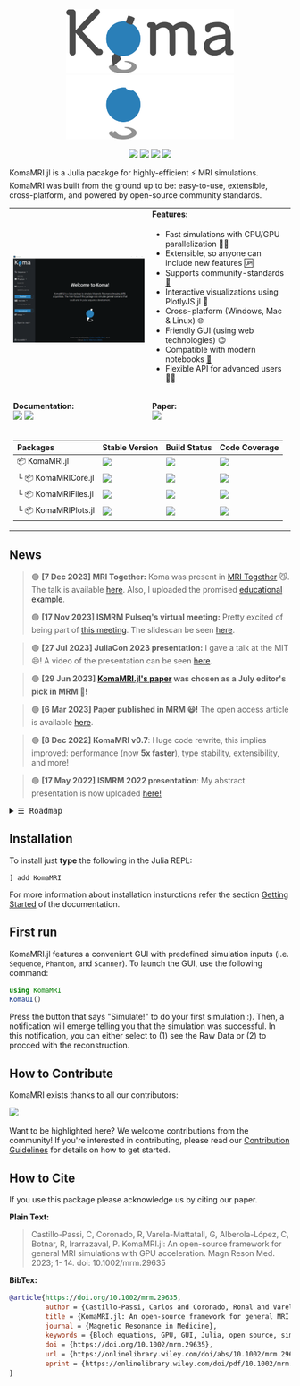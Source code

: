<p align="center">
<img width="300px" src="./assets/logo.svg#gh-light-mode-only" title="Ko-ma (こま) is the Japanese word for spinning-top. They precess due to gravity like spins in a magnetic field."/>
<img width="300px" src="./assets/logo-dark.svg#gh-dark-mode-only" title="Ko-ma (こま) is the Japanese word for spinning-top. They precess due to gravity like spins in a magnetic field."/>
</p>

<p align="center">
<a href="https://pkg.julialang.org/detail/KomaMRI.html"><img src="https://img.shields.io/badge/julia-v1.6_(LTS)-9558B2?logo=julia" /></a>
<a href="https://github.com/cncastillo/KomaMRI.jl/blob/master/LICENSE"><img src="http://img.shields.io/badge/license-MIT-brightgreen.svg?style=flat" /></a>
<a href="https://github.com/invenia/BlueStyle"><img src="https://img.shields.io/badge/code%20style-blue-4495d1.svg" /></a>
<a href="https://pkgs.genieframework.com?packages=KomaMRI"><img src="https://shields.io/endpoint?url=https://pkgs.genieframework.com/api/v1/badge/KomaMRI" /></a>
</p>
 
KomaMRI.jl is a Julia pacakge for highly-efficient ⚡ MRI simulations. KomaMRI was built from the ground up to be: easy-to-use, extensible, cross-platform, and powered by open-source community standards. 

<table>
<tr><td rowspan="2">
<img width="350px" src="./docs/src/assets/ui-simulation.gif"/>
</td>
 <td><b>Features:</b></td>
</tr>
<tr>
<td>
 
- Fast simulations with CPU/GPU parallelization 🏃💨
- Extensible, so anyone can include new features 🆙
- Supports community-standards [🤝](## "Pulseq and ISMRMRD") 
- Interactive visualizations using PlotlyJS.jl 📲
- Cross-platform (Windows, Mac & Linux) 🌐
- Friendly GUI (using web technologies) 😌
- Compatible with modern notebooks [🎈](## "Pluto and Jupyter") 
- Flexible API for advanced users 👨‍💻
</td>
</tr>
<tr>
<td><b>
 
Documentation: <br>[![][docr-img]][docr-url] [![][docd-img]][docd-url]</b></td>
<td><b>
 
Paper: <br>[![][paper-img1]][paper-url1]
</b></td>
</tr>
<tr>
<td colspan="2">

| **Packages**         | **Stable Version**                           | **Build Status**                       | **Code Coverage**                |
|:---------------------|:---------------------------------------------|:---------------------------------------|:---------------------------------|
| 📦 KomaMRI.jl        | [![][komamri-version]][komamri-juliahub]     | [![][gh-actions-img1]][gh-actions-url] | [![][codecov-img1]][codecov-url] |
| └ 📦 KomaMRICore.jl  | [![][komacore-version]][komacore-juliahub]   | [![][gh-actions-img2]][gh-actions-url] | [![][codecov-img2]][codecov-url] |
| └ 📦 KomaMRIFiles.jl    | [![][komaio-version]][komaio-juliahub]    | [![][gh-actions-img4]][gh-actions-url] | [![][codecov-img4]][codecov-url] |
| └ 📦 KomaMRIPlots.jl | [![][komaplots-version]][komaplots-juliahub] | [![][gh-actions-img3]][gh-actions-url] | [![][codecov-img3]][codecov-url] |
</td>
</tr>
</table>

[komamri-version]: https://juliahub.com/docs/General/KomaMRI/stable/version.svg
[komacore-version]: https://juliahub.com/docs/General/KomaMRICore/stable/version.svg
[komaplots-version]: https://juliahub.com/docs/General/KomaMRIPlots/stable/version.svg
[komaio-version]: https://juliahub.com/docs/General/KomaMRIFiles/stable/version.svg
[komamri-juliahub]: https://juliahub.com/ui/Packages/General/KomaMRI
[komacore-juliahub]: https://juliahub.com/ui/Packages/General/KomaMRICore
[komaplots-juliahub]: https://juliahub.com/ui/Packages/General/KomaMRIPlots
[komaio-juliahub]: https://juliahub.com/ui/Packages/General/KomaMRIFiles

[docr-img]: https://img.shields.io/badge/docs-stable-blue.svg
[docr-url]: https://cncastillo.github.io/KomaMRI.jl/stable/

[docd-img]: https://img.shields.io/badge/docs-dev-blue.svg
[docd-url]: https://cncastillo.github.io/KomaMRI.jl/dev/

[gh-actions-img]: https://github.com/cncastillo/KomaMRI.jl/workflows/CI/badge.svg
[gh-actions-img1]: https://github.com/cncastillo/KomaMRI.jl/workflows/CI/badge.svg
[gh-actions-img2]: https://github.com/cncastillo/KomaMRI.jl/workflows/CI/badge.svg
[gh-actions-img3]: https://github.com/cncastillo/KomaMRI.jl/workflows/CI/badge.svg
[gh-actions-img4]: https://github.com/cncastillo/KomaMRI.jl/workflows/CI/badge.svg
[gh-actions-url]: https://github.com/cncastillo/KomaMRI.jl/actions

[codecov-img]: https://codecov.io/gh/cncastillo/KomaMRI.jl/branch/master/graph/badge.svg
[codecov-img1]: https://codecov.io/gh/cncastillo/KomaMRI.jl/branch/master/graph/badge.svg?flag=komamri
[codecov-img2]: https://codecov.io/gh/cncastillo/KomaMRI.jl/branch/master/graph/badge.svg?flag=core
[codecov-img3]: https://codecov.io/gh/cncastillo/KomaMRI.jl/branch/master/graph/badge.svg?flag=plots
[codecov-img4]: https://codecov.io/gh/cncastillo/KomaMRI.jl/branch/master/graph/badge.svg?flag=io
[codecov-url]: https://codecov.io/gh/cncastillo/KomaMRI.jl

[arXiv-img1]: https://img.shields.io/badge/arXiv-2107.11000-blue.svg
[arXiv-url1]: https://arxiv.org/abs/2301.02702

[paper-img1]: https://img.shields.io/badge/doi-10.1002/mrm.29635-blue.svg
[paper-url1]: https://doi.org/10.1002/mrm.29635

## News

> 🟢 **[7 Dec 2023] MRI Together:** Koma was present in [MRI Together](https://mritogether.esmrmb.org/) 😼. The talk is available [here](https://www.youtube.com/watch?v=9mRQH8um4-A). Also, I uploaded the promised [educational example](https://cncastillo.github.io/KomaMRI.jl/dev/educational-1d-simulation/).
> 
> 🟢 **[17 Nov 2023] ISMRM Pulseq's virtual meeting:** Pretty excited of being part of [this meeting](https://github.com/pulseq/ISMRM-Virtual-Meeting--November-15-17-2023). The slidescan be seen [here](https://github.com/pulseq/ISMRM-Virtual-Meeting--November-15-17-2023/blob/35a8da7eaa0bf42f2127e1338a440ccd4e3ef53c/slides/day3_KomaMRI_simulator_Quantitative_MRI.pdf).

> 🟢 **[27 Jul 2023] JuliaCon 2023 presentation:** I gave a talk at the MIT 😄! A video of the presentation can be seen [here](https://www.youtube.com/watch?v=WVT9wJegC6Q).

> 🟢 **[29 Jun 2023] [KomaMRI.jl's paper](https://onlinelibrary.wiley.com/doi/10.1002/mrm.29635) was chosen as a July editor's pick in MRM 🥳!**

> 🟢 **[6 Mar 2023] Paper published in MRM 😃!** The open access article is available [here](https://onlinelibrary.wiley.com/doi/10.1002/mrm.29635).

> 🟢 **[8 Dec 2022] KomaMRI v0.7**: Huge code rewrite, this implies improved: performance (now **5x faster**), type stability, extensibility, and more!

> 🟢 **[17 May 2022] ISMRM 2022 presentation**: My abstract presentation is now uploaded [here!](https://www.youtube.com/watch?v=tH_XUnoSJK8)

<details>
<summary> <samp>&#9776; Roadmap</samp></summary>

 v1.0: 
 - [x] Phantom and Sequence data-types,
 - [x] Spin precession in gradient-only blocks (simulation optimization),
 - [x] GPU accelaration using CUDA.jl,
 - [x] RF excitation,
 - [x] GPU accelaration of RF excitation,
 - [x] Scanner data-type: <img src="https://latex.codecogs.com/gif.latex?B_0,\,B_1,\,G_{\max},\,S_{\max}">, etc.,
 - [x] [Pulseq](https://github.com/imr-framework/pypulseq) IO,
 - [x] Signal "Raw Output" dictionary ([ISMRMRD](https://ismrmrd.github.io/)),
 - [x] [MRIReco.jl](https://magneticresonanceimaging.github.io/MRIReco.jl/latest/) for the reconstruciton,
 - [ ] Documentation,
 - [ ] [Auxiliary Pulseq functions](https://github.com/imr-framework/pypulseq/tree/master/pypulseq),
 - [ ] Coil sensitivities,
 - [ ] Cardiac phantoms, and triggers.
 - [ ] <img src="https://latex.codecogs.com/gif.latex?T_{2}^{*}"> decay,
 
 Next:
 - [ ] Diffusion models with Laplacian Eigen Functions,
 - [ ] Magnetic susceptibility,
 - [ ] Use [PackageCompiler.jl](https://julialang.github.io/PackageCompiler.jl/dev/apps.html) to build a ditributable core or app.
 
</details>


## Installation
To install just **type** the following in the Julia REPL:

```repl
] add KomaMRI
```
For more information about installation insturctions refer the section [Getting Started](https://cncastillo.github.io/KomaMRI.jl/stable/getting-started/) of the documentation.
## First run
KomaMRI.jl features a convenient GUI with predefined simulation inputs (i.e. `Sequence`, `Phantom`, and `Scanner`). To launch the GUI, use the following command:

```julia
using KomaMRI
KomaUI()
```
Press the button that says "Simulate!" to do your first simulation :). Then, a notification will emerge telling you that the simulation was successful. In this notification, you can either select to (1) see the Raw Data or (2) to procced with the reconstruction.

## How to Contribute
KomaMRI exists thanks to all our contributors:

<a href="https://github.com/cncastillo/KomaMRI.jl/graphs/contributors">
  <img src="https://contrib.rocks/image?repo=cncastillo/KomaMRI.jl" height="40px"/>
</a>

Want to be highlighted here? We welcome contributions from the community! If you're interested in contributing, please read our [Contribution Guidelines](CONTRIBUTING.md) for details on how to get started.


## How to Cite
If you use this package please acknowledge us by citing our paper. 

**Plain Text:**
> Castillo-Passi, C, Coronado, R, Varela-Mattatall, G, Alberola-López, C, Botnar, R, Irarrazaval, P. KomaMRI.jl: An open-source framework for general MRI simulations with GPU acceleration. Magn Reson Med. 2023; 1- 14. doi: 10.1002/mrm.29635

**BibTex:**
```bibtex
@article{https://doi.org/10.1002/mrm.29635,
         author = {Castillo-Passi, Carlos and Coronado, Ronal and Varela-Mattatall, Gabriel and Alberola-López, Carlos and Botnar, René and Irarrazaval, Pablo},
         title = {KomaMRI.jl: An open-source framework for general MRI simulations with GPU acceleration},
         journal = {Magnetic Resonance in Medicine},
         keywords = {Bloch equations, GPU, GUI, Julia, open source, simulation},
         doi = {https://doi.org/10.1002/mrm.29635},
         url = {https://onlinelibrary.wiley.com/doi/abs/10.1002/mrm.29635},
         eprint = {https://onlinelibrary.wiley.com/doi/pdf/10.1002/mrm.29635},
}
```
